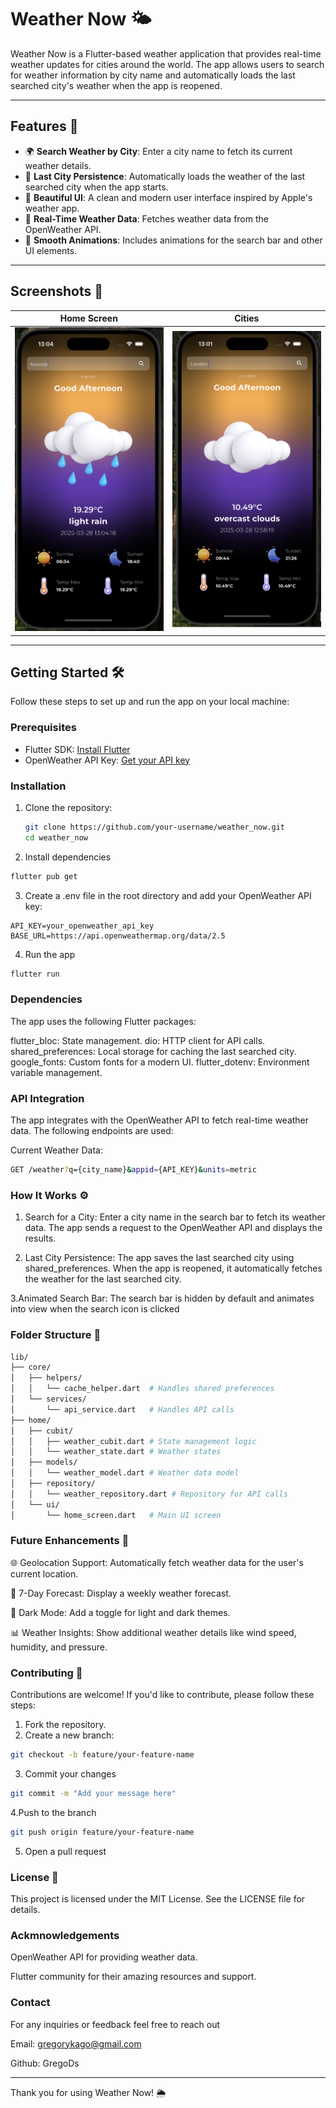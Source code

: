 # Weather Now 🌤️

Weather Now is a Flutter-based weather application that provides real-time weather updates for cities around the world. The app allows users to search for weather information by city name and automatically loads the last searched city's weather when the app is reopened.

---

## Features 🚀

- 🌍 **Search Weather by City**: Enter a city name to fetch its current weather details.
- 📍 **Last City Persistence**: Automatically loads the weather of the last searched city when the app starts.
- 🎨 **Beautiful UI**: A clean and modern user interface inspired by Apple's weather app.
- 📡 **Real-Time Weather Data**: Fetches weather data from the OpenWeather API.
- 🔄 **Smooth Animations**: Includes animations for the search bar and other UI elements.

---

## Screenshots 📸

| Home Screen | Cities |
|-------------|------------|
| ![Home Screen](assets/screenshots/Nairobi.png) | ![Search Bar](assets/screenshots/london_img.png) | ![Search Bar](assets/screenshots/kiambu.png)

---

## Getting Started 🛠️

Follow these steps to set up and run the app on your local machine:

### Prerequisites

- Flutter SDK: [Install Flutter](https://docs.flutter.dev/get-started/install)
- OpenWeather API Key: [Get your API key](https://openweathermap.org/api)

### Installation

1. Clone the repository:
   ```bash
   git clone https://github.com/your-username/weather_now.git
   cd weather_now
   ```

2. Install dependencies 
```bash
flutter pub get
```

3. Create a .env file in the root directory and add your OpenWeather API key:

```
API_KEY=your_openweather_api_key
BASE_URL=https://api.openweathermap.org/data/2.5
```

4. Run the app 

```bash
flutter run
```

### Dependencies
The app uses the following Flutter packages:

flutter_bloc: State management.
dio: HTTP client for API calls.
shared_preferences: Local storage for caching the last searched city.
google_fonts: Custom fonts for a modern UI.
flutter_dotenv: Environment variable management.

### API Integration

The app integrates with the OpenWeather API to fetch real-time weather data. The following endpoints are used:

Current Weather Data:
```bash
GET /weather?q={city_name}&appid={API_KEY}&units=metric
```

### How It Works ⚙️

1. Search for a City:
Enter a city name in the search bar to fetch its weather data.
The app sends a request to the OpenWeather API and displays the results.

2. Last City Persistence:
The app saves the last searched city using shared_preferences.
When the app is reopened, it automatically fetches the weather for the last searched city.

3.Animated Search Bar:
The search bar is hidden by default and animates into view when the search icon is clicked

### Folder Structure 📂
 ```bash
 lib/
├── core/
│   ├── helpers/
│   │   └── cache_helper.dart  # Handles shared preferences
│   └── services/
│       └── api_service.dart   # Handles API calls
├── home/
│   ├── cubit/
│   │   ├── weather_cubit.dart # State management logic
│   │   └── weather_state.dart # Weather states
│   ├── models/
│   │   └── weather_model.dart # Weather data model
│   ├── repository/
│   │   └── weather_repository.dart # Repository for API calls
│   └── ui/
│       └── home_screen.dart   # Main UI screen
```

### Future Enhancements 🌟

 🌐 Geolocation Support: Automatically fetch weather data for the user's current location.

📅 7-Day Forecast: Display a weekly weather forecast.

🌙 Dark Mode: Add a toggle for light and dark themes.

📊 Weather Insights: Show additional weather details like wind speed, humidity, and pressure.

### Contributing 🤝
Contributions are welcome! If you'd like to contribute, please follow these steps:

1. Fork the repository.
2. Create a new branch:

```bash
git checkout -b feature/your-feature-name
```

3. Commit your changes 
```bash
git commit -m "Add your message here"
```

4.Push to the branch
```bash
git push origin feature/your-feature-name
```
5. Open a pull request

### License 📄
This project is licensed under the MIT License. See the LICENSE file for details.

### Ackmnowledgements

OpenWeather API for providing weather data.

Flutter community for their amazing resources and support.


### Contact

For any inquiries or feedback feel free to reach out

Email: gregorykago@gmail.com

Github: GregoDs

---
Thank you for using Weather Now! 🌦️



